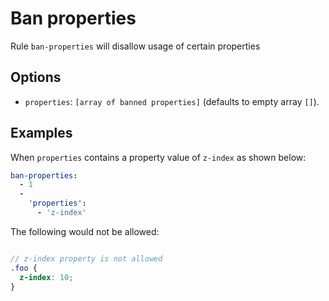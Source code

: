# Ban properties

Rule `ban-properties` will disallow usage of certain properties

## Options

* `properties`: `[array of banned properties]` (defaults to empty array `[]`).

## Examples

When `properties` contains a property value of `z-index` as shown below:

```yaml
ban-properties:
  - 1
  -
    'properties':
      - 'z-index'
```

The following would not be allowed:

```scss

// z-index property is not allowed
.foo {
  z-index: 10;
}

```
